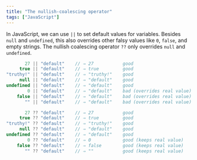```yaml
---
title: "The nullish-coalescing operator"
tags: ["JavaScript"]
---
```

In JavaScript, we can use `||` to set default values for variables. Besides `null` and `undefined`, this also overrides other falsy values like `0`, `false`, and empty strings. The nullish coalescing operator `??` only overrides `null` and `undefined`.

```js
       27 || "default"    // ⇒ 27           good
     true || "default"    // ⇒ true         good
"truthy!" || "default"    // ⇒ "truthy!"    good
     null || "default"    // ⇒ "default"    good
undefined || "default"    // ⇒ "default"    good
        0 || "default"    // ⇒ "default"    bad (overrides real value)
    false || "default"    // ⇒ "default"    bad (overrides real value)
       "" || "default"    // ⇒ "default"    bad (overrides real value)

       27 ?? "default"    // ⇒ 27           good
     true ?? "default"    // ⇒ true         good
"truthy!" ?? "default"    // ⇒ "truthy!"    good
     null ?? "default"    // ⇒ "default"    good
undefined ?? "default"    // ⇒ "default"    good
        0 ?? "default"    // ⇒ 0            good (keeps real value)
    false ?? "default"    // ⇒ false        good (keeps real value)
       "" ?? "default"    // ⇒ ""           good (keeps real value)
```
